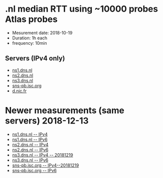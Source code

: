 # .nl median RTT using ~10000 probes Atlas probes

  * Mesurement date: 2018-10-19 
  * Duration: 1h each 
  * frequency: 10min
  
  
## Servers (IPv4 only)


  * [ns1.dns.nl](ns1-16557735-1539907200-1539993599.html)
  * [ns2.dns.nl](ns2-16557740-1539907200-1539993599.html)
  * [ns3.dns.nl](ns3-16557770-1539907200-1539993599.html)
  * [sns-pb.isc.org](isc-16557773-1539907200-1539993599.html)
  * [d.nic.fr](d-nic-fr-16557083-1539907200-1539993599.html)


# Newer measurements (same servers) 2018-12-13
  * [ns1.dns.nl -- IPv4](20181213/ns1-ipv4-18119258-1544659200-1544745599.html)
  * [ns1.dns.nl -- IPv6](20181213/ns1-ipv6-18119260-1544659200-1544745599.html)
  * [ns2.dns.nl -- IPv4](20181213/ns2-ipv4-18119344-1544659200-1544745599.html)
  * [ns2.dns.nl -- IPv6](20181213/ns2-ipv6-18119460-1544659200-1544745599.html)
  * [ns3.dns.nl -- IPv4 -- 20181219](20181219/ns3-ipv4-18357959-1545177600-1545263999.html)
  * [ns3.dns.nl -- IPv6](20181213/ns3-ipv6-18119473-1544659200-1544745599.html)
  * [sns-pb.isc.org -- IPv4--20181219 ](20181219/isc-ipv4-18357959-1545177600-1545263999.html)
  * [sns-pb.isc.org -- IPv6](isc-ivp6-8119543-1544659200-1544745599.html )
